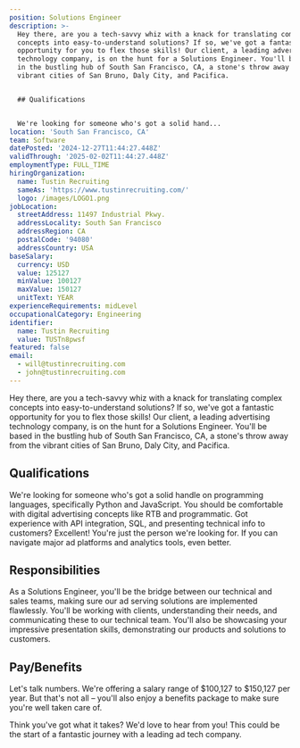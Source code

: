 ```yaml
---
position: Solutions Engineer
description: >-
  Hey there, are you a tech-savvy whiz with a knack for translating complex
  concepts into easy-to-understand solutions? If so, we've got a fantastic
  opportunity for you to flex those skills! Our client, a leading advertising
  technology company, is on the hunt for a Solutions Engineer. You'll be based
  in the bustling hub of South San Francisco, CA, a stone's throw away from the
  vibrant cities of San Bruno, Daly City, and Pacifica.


  ## Qualifications


  We're looking for someone who's got a solid hand...
location: 'South San Francisco, CA'
team: Software
datePosted: '2024-12-27T11:44:27.448Z'
validThrough: '2025-02-02T11:44:27.448Z'
employmentType: FULL_TIME
hiringOrganization:
  name: Tustin Recruiting
  sameAs: 'https://www.tustinrecruiting.com/'
  logo: /images/LOGO1.png
jobLocation:
  streetAddress: 11497 Industrial Pkwy.
  addressLocality: South San Francisco
  addressRegion: CA
  postalCode: '94080'
  addressCountry: USA
baseSalary:
  currency: USD
  value: 125127
  minValue: 100127
  maxValue: 150127
  unitText: YEAR
experienceRequirements: midLevel
occupationalCategory: Engineering
identifier:
  name: Tustin Recruiting
  value: TUSTn8pwsf
featured: false
email:
  - will@tustinrecruiting.com
  - john@tustinrecruiting.com
---
```




Hey there, are you a tech-savvy whiz with a knack for translating complex concepts into easy-to-understand solutions? If so, we've got a fantastic opportunity for you to flex those skills! Our client, a leading advertising technology company, is on the hunt for a Solutions Engineer. You'll be based in the bustling hub of South San Francisco, CA, a stone's throw away from the vibrant cities of San Bruno, Daly City, and Pacifica.

## Qualifications

We're looking for someone who's got a solid handle on programming languages, specifically Python and JavaScript. You should be comfortable with digital advertising concepts like RTB and programmatic. Got experience with API integration, SQL, and presenting technical info to customers? Excellent! You're just the person we're looking for. If you can navigate major ad platforms and analytics tools, even better.

## Responsibilities

As a Solutions Engineer, you'll be the bridge between our technical and sales teams, making sure our ad serving solutions are implemented flawlessly. You'll be working with clients, understanding their needs, and communicating these to our technical team. You'll also be showcasing your impressive presentation skills, demonstrating our products and solutions to customers.

## Pay/Benefits

Let's talk numbers. We're offering a salary range of $100,127 to $150,127 per year. But that's not all – you'll also enjoy a benefits package to make sure you're well taken care of. 

Think you've got what it takes? We'd love to hear from you! This could be the start of a fantastic journey with a leading ad tech company.
